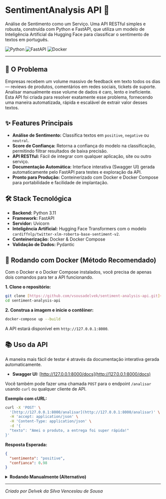 # SentimentAnalysis API 🤖

Análise de Sentimento como um Serviço. Uma API RESTful simples e robusta, construída com Python e FastAPI, que utiliza um modelo de Inteligência Artificial da Hugging Face para classificar o sentimento de textos em português.

![Python](https://img.shields.io/badge/Python-3.11+-blue?style=for-the-badge&logo=python)
![FastAPI](https://img.shields.io/badge/FastAPI-0.100+-green?style=for-the-badge&logo=fastapi)
![Docker](https://img.shields.io/badge/Docker-Ready-blue?style=for-the-badge&logo=docker)

---

## 🎯 O Problema

Empresas recebem um volume massivo de feedback em texto todos os dias — reviews de produtos, comentários em redes sociais, tickets de suporte. Analisar manualmente esse volume de dados é caro, lento e ineficiente. Esta API foi criada para resolver exatamente esse problema, fornecendo uma maneira automatizada, rápida e escalável de extrair valor desses textos.

## ✨ Features Principais

-   **Análise de Sentimento:** Classifica textos em `positive`, `negative` ou `neutral`.
-   **Score de Confiança:** Retorna a confiança do modelo na classificação, permitindo filtrar resultados de baixa precisão.
-   **API RESTful:** Fácil de integrar com qualquer aplicação, site ou outro serviço.
-   **Documentação Automática:** Interface interativa (Swagger UI) gerada automaticamente pelo FastAPI para testes e exploração da API.
-   **Pronto para Produção:** Conteinerizado com Docker e Docker Compose para portabilidade e facilidade de implantação.

## 🛠️ Stack Tecnológica

-   **Backend:** Python 3.11
-   **Framework:** FastAPI
-   **Servidor:** Uvicorn
-   **Inteligência Artificial:** Hugging Face Transformers com o modelo `cardiffnlp/twitter-xlm-roberta-base-sentiment-v2`.
-   **Conteinerização:** Docker & Docker Compose
-   **Validação de Dados:** Pydantic

## 🚀 Rodando com Docker (Método Recomendado)

Com o Docker e o Docker Compose instalados, você precisa de apenas dois comandos para ter a API funcionando.

**1. Clone o repositório:**
```bash
git clone [https://github.com/vsousadelvek/sentiment-analysis-api.git](https://github.com/vsousadelvek/sentiment-analysis-api.git)
cd sentiment-analysis-api
```

**2. Construa a imagem e inicie o contêiner:**
```bash
docker-compose up --build
```

A API estará disponível em `http://127.0.0.1:8000`.

## 📚 Uso da API

A maneira mais fácil de testar é através da documentação interativa gerada automaticamente.

-   **Swagger UI:** [http://127.0.0.1:8000/docs](http://127.0.0.1:8000/docs)

Você também pode fazer uma chamada `POST` para o endpoint `/analisar` usando `curl` ou qualquer cliente de API.

**Exemplo com cURL:**
```bash
curl -X 'POST' \
  '[http://127.0.0.1:8000/analisar](http://127.0.0.1:8000/analisar)' \
  -H 'accept: application/json' \
  -H 'Content-Type: application/json' \
  -d '{
  "texto": "Amei o produto, a entrega foi super rápida!"
}'
```

**Resposta Esperada:**
```json
{
  "sentimento": "positive",
  "confianca": 0.98
}
```

<details>
<summary><strong>Rodando Manualmente (Alternativo)</strong></summary>

Se preferir não usar o Docker, você pode rodar o projeto localmente com um ambiente virtual Python.

**1. Crie e ative um ambiente virtual:**
```bash
# Windows
python -m venv venv
.\venv\Scripts\activate

# Linux / macOS
python3 -m venv venv
source venv/bin/activate
```

**2. Instale as dependências:**
```bash
pip install -r requirements.txt
```

**3. Inicie o servidor:**
```bash
uvicorn main:app --reload
```
</details>

---
*Criado por Delvek da Silva Venceslau de Sousa*
